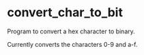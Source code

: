 # convert_char_to_bit
Program to convert a hex character to binary.

Currently converts the characters 0-9 and a-f.